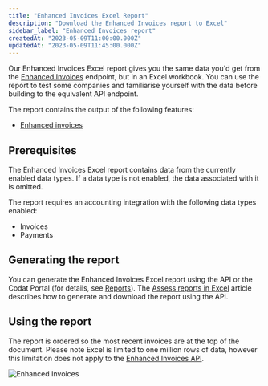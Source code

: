 ```yaml
---
title: "Enhanced Invoices Excel Report"
description: "Download the Enhanced Invoices report to Excel"
sidebar_label: "Enhanced Invoices report"
createdAt: "2023-05-09T11:00:00.000Z"
updatedAt: "2023-05-09T11:45:00.000Z"
---
```


Our Enhanced Invoices Excel report gives you the same data you'd get from the [Enhanced Invoices](/assess/enhanced-invoices/overview) endpoint, but in an Excel workbook.  You can use the report to test some companies and familiarise yourself with the data before building to the equivalent API endpoint.

The report contains the output of the following features:

- [Enhanced invoices](/assess/enhanced-invoices/overview)

## Prerequisites

The Enhanced Invoices Excel report contains data from the currently enabled data types.  If a data type is not enabled, the data associated with it is omitted.

The report requires an accounting integration with the following data types enabled:

- Invoices
- Payments

## Generating the report

You can generate the Enhanced Invoices Excel report using the API or the Codat Portal (for details, see [Reports](/assess/portal/overview#reports)). The [Assess reports in Excel](/assess/excel/overview) article describes how to generate and download the report using the API.

## Using the report

The report is ordered so the most recent invoices are at the top of the document.  Please note Excel is limited to one million rows of data, however this limitation does not apply to the [Enhanced Invoices API](/assess-api#/operations/get-enhanced-invoices-report).

![Enhanced Invoices](/img/assess/enhanced-invoices-blur.png)
